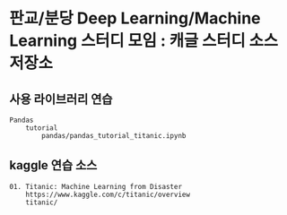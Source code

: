 판교/분당 Deep Learning/Machine Learning 스터디 모임 : 캐글 스터디 소스 저장소
=======================================

## 사용 라이브러리 연습
    Pandas
        tutorial
            pandas/pandas_tutorial_titanic.ipynb

## kaggle 연습 소스
    01. Titanic: Machine Learning from Disaster
        https://www.kaggle.com/c/titanic/overview
        titanic/
